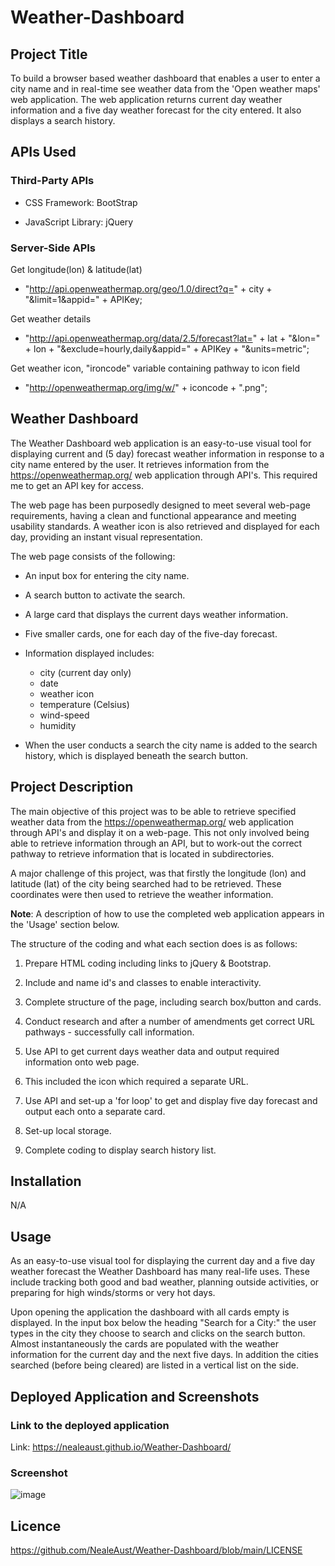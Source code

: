 # Weather-Dashboard

## Project Title

To build a browser based weather dashboard that enables a user to enter a city name and in real-time see weather data from the 'Open weather maps' web application. The web application returns current day weather information and a five day weather forecast for the city entered.  It also displays a search history.

## APIs Used

### Third-Party APIs

- CSS Framework: BootStrap

- JavaScript Library: jQuery

### Server-Side APIs

Get longitude(lon) & latitude(lat)
- "http://api.openweathermap.org/geo/1.0/direct?q=" + city + "&limit=1&appid=" + APIKey;

Get weather details
- "http://api.openweathermap.org/data/2.5/forecast?lat=" + lat + "&lon=" + lon + "&exclude=hourly,daily&appid=" + APIKey + "&units=metric";

Get weather icon, "ironcode" variable containing pathway to icon field 
- "http://openweathermap.org/img/w/" + iconcode + ".png";

## Weather Dashboard

The Weather Dashboard web application is an easy-to-use visual tool for displaying current and (5 day) forecast weather information in response to a city name entered by the user. It retrieves information from the https://openweathermap.org/ web application through API's. This required me to get an API key for access. 

The web page has been purposedly designed to meet several web-page requirements, having a clean and functional appearance and meeting usability standards. A weather icon is also retrieved and displayed for each day, providing an instant visual representation.

The web page consists of the following:

- An input box for entering the city name.
- A search button to activate the search.
- A large card that displays the current days weather information.
- Five smaller cards, one for each day of the five-day forecast.
- Information displayed includes:    
    - city (current day only)
    - date
    - weather icon
    - temperature (Celsius)
    - wind-speed
    - humidity

- When the user conducts a search the city name is added to the search history, which is displayed beneath the search button.

## Project Description

The main objective of this project was to be able to retrieve specified weather data from the https://openweathermap.org/ web application through API's and display it on a web-page. This not only involved being able to retrieve information through an API, but to work-out the correct pathway to retrieve information that is located in subdirectories.

A major challenge of this project, was that firstly the longitude (lon) and latitude (lat) of the city being searched had to be retrieved. These coordinates were then used to retrieve the weather information.

**Note**: A description of how to use the completed web application appears in the 'Usage' section below.

The structure of the coding and what each section does is as follows:

1. Prepare HTML coding including links to jQuery & Bootstrap. 

2. Include and name id's and classes to enable interactivity.

3. Complete structure of the page, including search box/button and cards.

4. Conduct research and after a number of amendments get correct URL pathways - successfully call information.

5. Use API to get current days weather data and output required information onto web page.
    
6. This included the icon which required a separate URL.

7. Use API and set-up a 'for loop' to get and display five day forecast and output each onto a separate card.

8. Set-up local storage.

9. Complete coding to display search history list.

## Installation

N/A

## Usage

As an easy-to-use visual tool for displaying the current day and a five day weather forecast the Weather Dashboard has many real-life uses. These include tracking both good and bad weather, planning outside activities, or preparing for high winds/storms or very hot days.

Upon opening the application the dashboard with all cards empty is displayed. In the input box below the heading "Search for a City:" the user types in the city they choose to search and clicks on the search button. Almost instantaneously the cards are populated with the weather information for the current day and the next five days. In addition the cities searched (before being cleared) are listed in a vertical list on the side.

## Deployed Application and Screenshots

### Link to the deployed application

Link:  https://nealeaust.github.io/Weather-Dashboard/

### Screenshot

![image](https://user-images.githubusercontent.com/115671306/214214457-08872339-104e-4a1b-8716-a3cc31ac4bf3.png)

## Licence

https://github.com/NealeAust/Weather-Dashboard/blob/main/LICENSE



